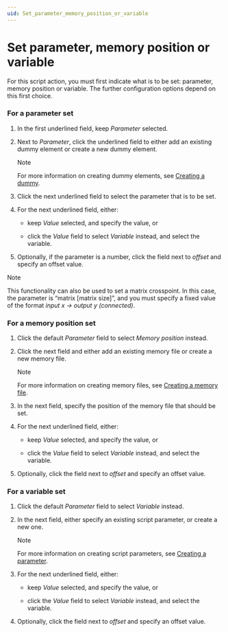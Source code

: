```yaml
---
uid: Set_parameter_memory_position_or_variable
---
```


# Set parameter, memory position or variable

For this script action, you must first indicate what is to be set: parameter, memory position or variable. The further configuration options depend on this first choice.

### For a parameter set

1. In the first underlined field, keep *Parameter* selected.

2. Next to *Parameter*, click the underlined field to either add an existing dummy element or create a new dummy element.

    > [!NOTE]
    > For more information on creating dummy elements, see [Creating a dummy](xref:Script_variables#creating-a-dummy).

3. Click the next underlined field to select the parameter that is to be set.

4. For the next underlined field, either:

    - keep *Value* selected, and specify the value, or

    - click the *Value* field to select *Variable* instead, and select the variable.

5. Optionally, if the parameter is a number, click the field next to *offset* and specify an offset value.

> [!NOTE]
> This functionality can also be used to set a matrix crosspoint. In this case, the parameter is “matrix \[matrix size\]”, and you must specify a fixed value of the format *input x -> output y (connected)*.

### For a memory position set

1. Click the default *Parameter* field to select *Memory position* instead.

2. Click the next field and either add an existing memory file or create a new memory file.

    > [!NOTE]
    > For more information on creating memory files, see [Creating a memory file](xref:Script_variables#creating-a-memory-file).

3. In the next field, specify the position of the memory file that should be set.

4. For the next underlined field, either:

    - keep *Value* selected, and specify the value, or

    - click the *Value* field to select *Variable* instead, and select the variable.

5. Optionally, click the field next to *offset* and specify an offset value.

### For a variable set

1. Click the default *Parameter* field to select *Variable* instead.

2. In the next field, either specify an existing script parameter, or create a new one.

    > [!NOTE]
    > For more information on creating script parameters, see [Creating a parameter](xref:Script_variables#creating-a-parameter).

3. For the next underlined field, either:

    - keep *Value* selected, and specify the value, or

    - click the *Value* field to select *Variable* instead, and select the variable.

4. Optionally, click the field next to *offset* and specify an offset value.
